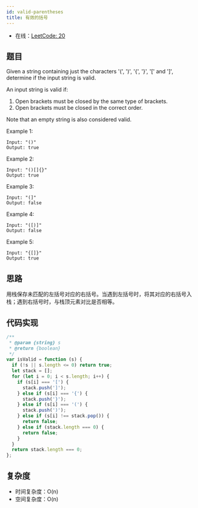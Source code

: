 ```yaml
---
id: valid-parentheses
title: 有效的括号
---
```


- 在线：[LeetCode: 20](https://leetcode.com/problems/valid-parentheses/)

## 题目

Given a string containing just the characters '(', ')', '{', '}', '[' and ']', determine if the input string is valid.

An input string is valid if:

1. Open brackets must be closed by the same type of brackets.
2. Open brackets must be closed in the correct order.

Note that an empty string is also considered valid.

Example 1:

```text
Input: "()"
Output: true
```

Example 2:

```text
Input: "()[]{}"
Output: true
```

Example 3:

```text
Input: "(]"
Output: false
```

Example 4:

```text
Input: "([)]"
Output: false
```

Example 5:

```text
Input: "{[]}"
Output: true
```

## 思路

用栈保存未匹配的左括号对应的右括号。当遇到左括号时，将其对应的右括号入栈；遇到右括号时，与栈顶元素对比是否相等。

## 代码实现

```js
/**
 * @param {string} s
 * @return {boolean}
 */
var isValid = function (s) {
  if (!s || s.length <= 0) return true;
  let stack = [];
  for (let i = 0; i < s.length; i++) {
    if (s[i] === '[') {
      stack.push(']');
    } else if (s[i] === '{') {
      stack.push('}');
    } else if (s[i] === '(') {
      stack.push(')');
    } else if (s[i] !== stack.pop()) {
      return false;
    } else if (stack.length === 0) {
      return false;
    }
  }
  return stack.length === 0;
};
```

## 复杂度

- 时间复杂度：O(n)
- 空间复杂度：O(n)
